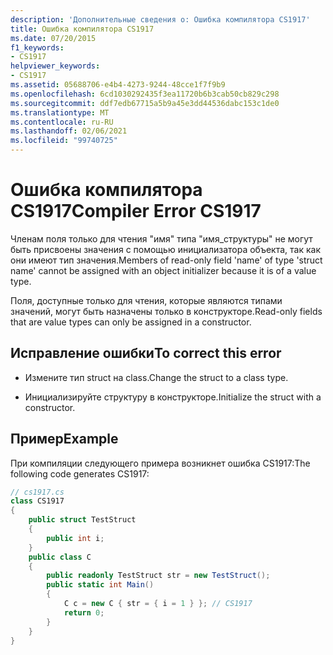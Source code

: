 ```yaml
---
description: 'Дополнительные сведения о: Ошибка компилятора CS1917'
title: Ошибка компилятора CS1917
ms.date: 07/20/2015
f1_keywords:
- CS1917
helpviewer_keywords:
- CS1917
ms.assetid: 05688706-e4b4-4273-9244-48cce1f7f9b9
ms.openlocfilehash: 6cd1030292435f3ea11720b6b3cab50cb829c298
ms.sourcegitcommit: ddf7edb67715a5b9a45e3dd44536dabc153c1de0
ms.translationtype: MT
ms.contentlocale: ru-RU
ms.lasthandoff: 02/06/2021
ms.locfileid: "99740725"
---
```

# <a name="compiler-error-cs1917"></a><span data-ttu-id="228be-103">Ошибка компилятора CS1917</span><span class="sxs-lookup"><span data-stu-id="228be-103">Compiler Error CS1917</span></span>

<span data-ttu-id="228be-104">Членам поля только для чтения "имя" типа "имя_структуры" не могут быть присвоены значения с помощью инициализатора объекта, так как они имеют тип значения.</span><span class="sxs-lookup"><span data-stu-id="228be-104">Members of read-only field 'name' of type 'struct name' cannot be assigned with an object initializer because it is of a value type.</span></span>  
  
 <span data-ttu-id="228be-105">Поля, доступные только для чтения, которые являются типами значений, могут быть назначены только в конструкторе.</span><span class="sxs-lookup"><span data-stu-id="228be-105">Read-only fields that are value types can only be assigned in a constructor.</span></span>  
  
## <a name="to-correct-this-error"></a><span data-ttu-id="228be-106">Исправление ошибки</span><span class="sxs-lookup"><span data-stu-id="228be-106">To correct this error</span></span>  
  
- <span data-ttu-id="228be-107">Измените тип struct на class.</span><span class="sxs-lookup"><span data-stu-id="228be-107">Change the struct to a class type.</span></span>  
  
- <span data-ttu-id="228be-108">Инициализируйте структуру в конструкторе.</span><span class="sxs-lookup"><span data-stu-id="228be-108">Initialize the struct with a constructor.</span></span>  
  
## <a name="example"></a><span data-ttu-id="228be-109">Пример</span><span class="sxs-lookup"><span data-stu-id="228be-109">Example</span></span>  

 <span data-ttu-id="228be-110">При компиляции следующего примера возникнет ошибка CS1917:</span><span class="sxs-lookup"><span data-stu-id="228be-110">The following code generates CS1917:</span></span>  
  
```csharp  
// cs1917.cs  
class CS1917  
{  
    public struct TestStruct  
    {  
        public int i;  
    }  
    public class C  
    {  
        public readonly TestStruct str = new TestStruct();  
        public static int Main()  
        {  
            C c = new C { str = { i = 1 } }; // CS1917  
            return 0;  
        }  
    }  
}  
```
